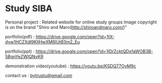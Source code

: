 # Study SIBA
Personal project : Related website for online study groups
Image copyright is on the brand "Shiro and Maro(http://shiroandmaro.com/)"

portfolio(pdf) : https://drive.google.com/open?id=1tX-dyw1HCZXdI9KllHwXM6IUt83m2_Eu

portfolio(ppt) : https://drive.google.com/open?id=1lDrZcktQDxfaWOB3B-5BgnYeZWIQNvKR

demonstration video(youtube) : https://youtu.be/KSDQ77OyM9c

contact us : bytrustu@gmail.com
